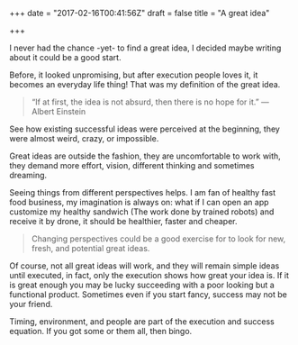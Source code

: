 +++
date = "2017-02-16T00:41:56Z"
draft = false
title = "A great idea"

+++

I never had the chance -yet- to find a great idea, I decided maybe writing about it could be a good start.

Before, it looked unpromising, but after execution people loves it, it becomes an everyday life thing! That was my definition of the great idea.

>“If at first, the idea is not absurd, then there is no hope for it.” ― Albert Einstein

See how existing successful ideas were perceived at the beginning, they were almost weird, crazy, or impossible.

Great ideas are outside the fashion, they are uncomfortable to work with, they demand more effort, vision, different thinking and sometimes dreaming.

Seeing things from different perspectives helps. I am fan of healthy fast food business, my imagination is always on: what if I can open an app customize my healthy sandwich (The work done by trained robots) and receive it by drone, it should be healthier, faster and cheaper.

>Changing perspectives could be a good exercise for to look for new, fresh, and potential great ideas.

Of course, not all great ideas will work, and they will remain simple ideas until executed, in fact, only the execution shows how great your idea is. If it is great enough you may be lucky succeeding with a poor looking but a functional product. Sometimes even if you start fancy, success may not be your friend.

Timing, environment, and people are part of the execution and success equation. If you got some or them all, then bingo.
